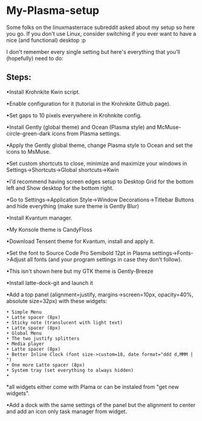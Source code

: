 # My-Plasma-setup
Some folks on the linuxmasterrace subreddit asked about my setup so here you go. If you don't use Linux, consider switching if you ever want to have a nice (and functional) desktop :p

I don't remember every single setting but here's everything that you'll (hopefully) need to do:

Steps:
----------------------------------------------------------------------------------------------------------------------------


•Install Krohnkite Kwin script.


•Enable configuration for it (tutorial in the Krohnkite Github page).


•Set gaps to 10 pixels everywhere in Krohnkite config.


•Install Gently (global theme) and Ocean (Plasma style) and McMuse-circle-green-dark icons from Plasma settings.


•Apply the Gently global theme, change Plasma style to Ocean and set the icons to MsMuse.


•Set custom shortcuts to close, minimize and maximize your windows in Settings->Shortcuts->Global shortcuts->Kwin


•I'd recommend having screen edges setup to Desktop Grid for the bottom left and Show desktop for the bottom right. 


*Go to Settings->Application Style->Window Decorations->Titlebar Buttons and hide everything (make sure theme is Gently Blur)


•Install Kvantum manager.


•My Konsole theme is CandyFloss


•Download Tensent theme for Kvantum, install and apply it.


•Set the font to Source Code Pro Semibold 12pt in Plasma settings->Fonts->Adjust all fonts (and your program settings in case they don't follow).


•This isn't shown here but my GTK theme is Gently-Breeze


•Install latte-dock-git and launch it


•Add a top panel (alignment=justify, margins->screen=10px, opacity=40%, absolute size=32px) with these widgets:

    • Simple Menu
    • Latte spacer (8px)
    • Sticky note (translucent with light text)
    • Latte spacer (8px)
    • Global Menu
    • The two justify splitters
    • Media player
    • Latte spacer (8px)
    • Better Inline Clock (font size->custom=18, date format="ddd d,MMM | ")
    • One more Latte spacer (8px)
    • System tray (set everything to always hidden)
    • 
*all widgets either come with Plama or can be instaled from "get new widgets".


•Add a dock with the same settings of the panel but the alignment to center and add an icon only task manager from widget.
